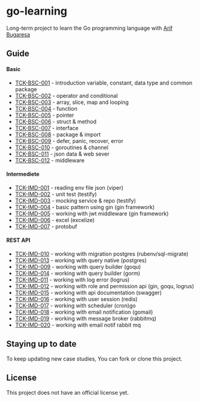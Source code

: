 # go-learning
Long-term project to learn the Go programming language with [Arif Bugaresa](https://www.linkedin.com/in/arifbugaresa/)

## Guide
#### Basic
* [TCK-BSC-001](https://github.com/arifbugaresa/go-learning/tree/TCK-BSC-001) - introduction variable, constant, data type and common package 
* [TCK-BSC-002](https://github.com/arifbugaresa/go-learning/tree/TCK-BSC-002) - operator and conditional 
* [TCK-BSC-003](https://github.com/arifbugaresa/go-learning/tree/TCK-BSC-003) - array, slice, map and looping
* [TCK-BSC-004](https://github.com/arifbugaresa/go-learning/tree/TCK-BSC-004) - function
* [TCK-BSC-005](https://github.com/arifbugaresa/go-learning/tree/TCK-BSC-005) - pointer
* [TCK-BSC-006](https://github.com/arifbugaresa/go-learning/tree/TCK-BSC-006) - struct & method
* [TCK-BSC-007](https://github.com/arifbugaresa/go-learning/tree/TCK-BSC-007) - interface
* [TCK-BSC-008](https://github.com/arifbugaresa/go-learning/tree/TCK-BSC-008) - package & import
* [TCK-BSC-009](https://github.com/arifbugaresa/go-learning/tree/TCK-BSC-009) - defer, panic, recover, error
* [TCK-BSC-010](https://github.com/arifbugaresa/go-learning/tree/TCK-BSC-010) - goroutines & channel
* [TCK-BSC-011](https://github.com/arifbugaresa/go-learning/tree/TCK-BSC-011) - json data & web sever
* [TCK-BSC-012](https://github.com/arifbugaresa/go-learning/tree/TCK-BSC-012) - middleware

#### Intermediete
* [TCK-IMD-001](https://github.com/arifbugaresa/go-learning/tree/TCK-IMD-001) - reading env file json (viper)
* [TCK-IMD-002](https://github.com/arifbugaresa/go-learning/tree/TCK-IMD-002) - unit test (testify)
* [TCK-IMD-003](https://github.com/arifbugaresa/go-learning/tree/TCK-IMD-003) - mocking service & repo (testify)
* [TCK-IMD-004](https://github.com/arifbugaresa/go-learning/tree/TCK-IMD-004) - basic pattern using gin (gin framework)
* [TCK-IMD-005](https://github.com/arifbugaresa/go-learning/tree/TCK-IMD-005) - working with jwt middleware (gin framework)
* [TCK-IMD-006](https://github.com/arifbugaresa/go-learning/tree/TCK-IMD-006) - excel (excelize)
* [TCK-IMD-007](https://github.com/arifbugaresa/go-learning/tree/TCK-IMD-OO7) - protobuf

#### REST API
* [TCK-IMD-010](https://github.com/arifbugaresa/go-learning/tree/TCK-IMD-O10) - working with migration postgres (rubenv/sql-migrate)
* [TCK-IMD-013](https://github.com/arifbugaresa/go-learning/tree/TCK-IMD-013) - working with query native (postgres)
* [TCK-IMD-009](https://github.com/arifbugaresa/go-learning/tree/TCK-IMD-009) - working with query builder (goqu)
* [TCK-IMD-014](https://github.com/arifbugaresa/go-learning/tree/TCK-IMD-014) - working with query builder (gorm)
* [TCK-IMD-011](https://github.com/arifbugaresa/go-learning/tree/TCK-IMD-011) - working with log error (logrus)
* [TCK-IMD-012](https://github.com/arifbugaresa/go-learning/tree/TCK-IMD-012) - working with role and permission api (gin, goqu, logrus)
* [TCK-IMD-015](https://github.com/arifbugaresa/go-learning/tree/TCK-IMD-015) - working with api documentation (swagger)
* [TCK-IMD-016](https://github.com/arifbugaresa/go-learning/tree/TCK-IMD-016) - working with user session (redis)
* [TCK-IMD-017](https://github.com/arifbugaresa/go-learning/tree/TCK-IMD-017) - working with scheduler (cron)go 
* [TCK-IMD-018](https://github.com/arifbugaresa/go-learning/tree/TCK-IMD-018) - working with email notification (gomail)
* [TCK-IMD-019](https://github.com/arifbugaresa/go-learning/tree/TCK-IMD-019) - working with message broker (rabbitmq)
* [TCK-IMD-020](https://github.com/arifbugaresa/go-learning/tree/TCK-IMD-020) - working with email notif rabbit mq

## Staying up to date
To keep updating new case studies, You can fork or clone this project.

## License
This project does not have an official license yet.